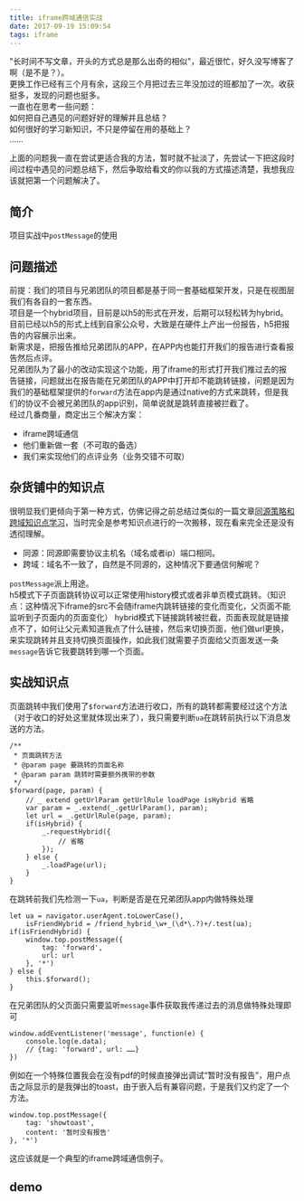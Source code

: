 ```yaml
---
title: iframe跨域通信实战
date: 2017-09-19 15:09:54
tags: iframe
---
```

"长时间不写文章，开头的方式总是那么出奇的相似"，最近很忙，好久没写博客了啊（是不是？）。  
更换工作已经有三个月有余，这段三个月把过去三年没加过的班都加了一次。收获挺多，发现的问题也挺多。  
一直也在思考一些问题：  
如何把自己遇见的问题好好的理解并且总结？  
如何很好的学习新知识，不只是停留在用的基础上？  
……  

上面的问题我一直在尝试更适合我的方法，暂时就不扯淡了，先尝试一下把这段时间过程中遇见的问题总结下，然后争取给看文的你以我的方式描述清楚，我想我应该就把第一个问题解决了。  
<!-- more -->
## 简介
项目实战中`postMessage`的使用
## 问题描述
前提：我们的项目与兄弟团队的项目都是基于同一套基础框架开发，只是在视图层我们有各自的一套东西。  
项目是一个hybrid项目，目前是以h5的形式在开发，后期可以轻松转为hybrid。目前已经以h5的形式上线到自家公众号，大致是在硬件上产出一份报告，h5把报告的内容展示出来。  
新需求是，把报告推给兄弟团队的APP，在APP内也能打开我们的报告进行查看报告然后点评。  
兄弟团队为了最小的改动实现这个功能，用了iframe的形式打开我们推过去的报告链接，问题就出在报告能在兄弟团队的APP中打开却不能跳转链接，问题是因为我们的基础框架提供的`forward`方法在app内是通过native的方式来跳转，但是我们的协议不会被兄弟团队的app识别，简单说就是跳转直接被拦截了。  
经过几番商量，商定出三个解决方案：  
- iframe跨域通信  
- 他们重新做一套（不可取的备选）  
- 我们来实现他们的点评业务（业务交错不可取）  
## 杂货铺中的知识点
很明显我们更倾向于第一种方式，仿佛记得之前总结过类似的一篇文章[同源策略和跨域知识点学习](https://segmentfault.com/a/1190000007417064)，当时完全是参考知识点进行的一次搬移，现在看来完全还是没有透彻理解。  
- 同源：同源即需要协议主机名（域名或者ip）端口相同。  
- 跨域：域名不一致了，自然是不同源的，这种情况下要通信何解呢？  

`postMessage`派上用途。  
h5模式下子页面跳转协议可以正常使用history模式或者非单页模式跳转。（知识点：这种情况下iframe的src不会随iframe内跳转链接的变化而变化，父页面不能监听到子页面内的页面变化）
hybrid模式下链接跳转被拦截，页面表现就是链接点不了，如何让父元素知道我点了什么链接，然后来切换页面，他们做url更换，来实现跳转并且支持切换页面操作，如此我们就需要子页面给父页面发送一条`message`告诉它我要跳转到哪一个页面。  
## 实战知识点
页面跳转中我们使用了`$forward`方法进行收口，所有的跳转都需要经过这个方法（对于收口的好处这里就体现出来了），我只需要判断`ua`在跳转前执行以下消息发送的方法。  
```
/**
 * 页面跳转方法
 * @param page 要跳转的页面名称
 * @param param 跳转时需要额外携带的参数
 */
$forward(page, param) {
    // _ extend getUrlParam getUrlRule loadPage isHybrid 省略
    var param = _.extend(_.getUrlParam(), param);
    let url = _.getUrlRule(page, param);
    if(isHybrid) {
        _.requestHybrid({
            // 省略
        });
    } else {
        _.loadPage(url);
    }
}
```
在跳转前我们先检测一下`ua`，判断是否是在兄弟团队app内做特殊处理  
```
let ua = navigator.userAgent.toLowerCase(),
    isFriendHybrid = /friend_hybrid_\w+_(\d*\.?)+/.test(ua);
if(isFriendHybrid) {
    window.top.postMessage({
        tag: 'forward',
        url: url
    }, '*')
} else {
    this.$forward();
}
```
在兄弟团队的父页面只需要监听`message`事件获取我传递过去的消息做特殊处理即可
```
window.addEventListener('message', function(e) {
    console.log(e.data);
    // {tag: 'forward', url: ……}
})
```
例如在一个特殊位置我会在没有pdf的时候直接弹出调试“暂时没有报告”，用户点击之际显示的是我弹出的toast，由于嵌入后有兼容问题，于是我们又约定了一个方法。  
```
window.top.postMessage({
    tag: 'showtoast',
    content: '暂时没有报告'
}, '*')
```
这应该就是一个典型的iframe跨域通信例子。
## demo
<script async src="//jsfiddle.net/unofficial/xwaksbvn/embed/result/"></script>